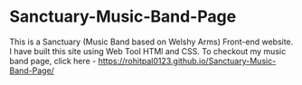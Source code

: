 # Sanctuary-Music-Band-Page
This is a Sanctuary (Music Band based on Welshy Arms) Front-end website. I have built this site using Web Tool HTMl and CSS.
To checkout my music band page, click here - https://rohitpal0123.github.io/Sanctuary-Music-Band-Page/
